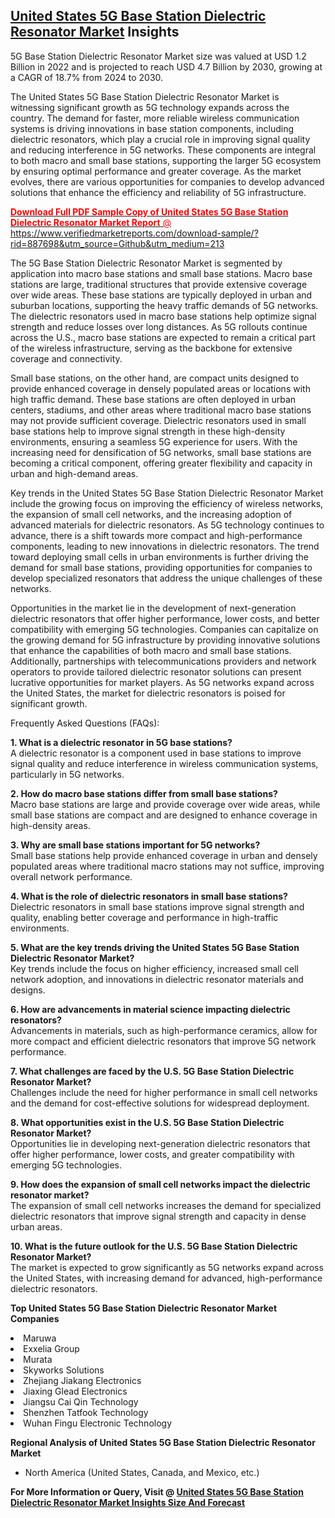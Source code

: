 <h2><a href="https://www.verifiedmarketreports.com/download-sample/?rid=887698&amp;utm_source=Github&amp;utm_medium=213" target="_blank">United States 5G Base Station Dielectric Resonator Market</a> Insights</h2><p>5G Base Station Dielectric Resonator Market size was valued at USD 1.2 Billion in 2022 and is projected to reach USD 4.7 Billion by 2030, growing at a CAGR of 18.7% from 2024 to 2030.</p><p><p>The United States 5G Base Station Dielectric Resonator Market is witnessing significant growth as 5G technology expands across the country. The demand for faster, more reliable wireless communication systems is driving innovations in base station components, including dielectric resonators, which play a crucial role in improving signal quality and reducing interference in 5G networks. These components are integral to both macro and small base stations, supporting the larger 5G ecosystem by ensuring optimal performance and greater coverage. As the market evolves, there are various opportunities for companies to develop advanced solutions that enhance the efficiency and reliability of 5G infrastructure. <a href="#"><p><span class=""><span style="color: #ff0000;"><strong>Download Full PDF Sample Copy of United States 5G Base Station Dielectric Resonator Market Report</strong> @ </span><a href="https://www.verifiedmarketreports.com/download-sample/?rid=887698&amp;utm_source=Github&amp;utm_medium=213" target="_blank">https://www.verifiedmarketreports.com/download-sample/?rid=887698&amp;utm_source=Github&amp;utm_medium=213</a></span></p></a></p><p>The 5G Base Station Dielectric Resonator Market is segmented by application into macro base stations and small base stations. Macro base stations are large, traditional structures that provide extensive coverage over wide areas. These base stations are typically deployed in urban and suburban locations, supporting the heavy traffic demands of 5G networks. The dielectric resonators used in macro base stations help optimize signal strength and reduce losses over long distances. As 5G rollouts continue across the U.S., macro base stations are expected to remain a critical part of the wireless infrastructure, serving as the backbone for extensive coverage and connectivity.</p><p>Small base stations, on the other hand, are compact units designed to provide enhanced coverage in densely populated areas or locations with high traffic demand. These base stations are often deployed in urban centers, stadiums, and other areas where traditional macro base stations may not provide sufficient coverage. Dielectric resonators used in small base stations help to improve signal strength in these high-density environments, ensuring a seamless 5G experience for users. With the increasing need for densification of 5G networks, small base stations are becoming a critical component, offering greater flexibility and capacity in urban and high-demand areas.</p><p>Key trends in the United States 5G Base Station Dielectric Resonator Market include the growing focus on improving the efficiency of wireless networks, the expansion of small cell networks, and the increasing adoption of advanced materials for dielectric resonators. As 5G technology continues to advance, there is a shift towards more compact and high-performance components, leading to new innovations in dielectric resonators. The trend toward deploying small cells in urban environments is further driving the demand for small base stations, providing opportunities for companies to develop specialized resonators that address the unique challenges of these networks.</p><p>Opportunities in the market lie in the development of next-generation dielectric resonators that offer higher performance, lower costs, and better compatibility with emerging 5G technologies. Companies can capitalize on the growing demand for 5G infrastructure by providing innovative solutions that enhance the capabilities of both macro and small base stations. Additionally, partnerships with telecommunications providers and network operators to provide tailored dielectric resonator solutions can present lucrative opportunities for market players. As 5G networks expand across the United States, the market for dielectric resonators is poised for significant growth.</p><p>Frequently Asked Questions (FAQs):</p><p><strong>1. What is a dielectric resonator in 5G base stations?</strong><br> A dielectric resonator is a component used in base stations to improve signal quality and reduce interference in wireless communication systems, particularly in 5G networks.</p><p><strong>2. How do macro base stations differ from small base stations?</strong><br> Macro base stations are large and provide coverage over wide areas, while small base stations are compact and are designed to enhance coverage in high-density areas.</p><p><strong>3. Why are small base stations important for 5G networks?</strong><br> Small base stations help provide enhanced coverage in urban and densely populated areas where traditional macro stations may not suffice, improving overall network performance.</p><p><strong>4. What is the role of dielectric resonators in small base stations?</strong><br> Dielectric resonators in small base stations improve signal strength and quality, enabling better coverage and performance in high-traffic environments.</p><p><strong>5. What are the key trends driving the United States 5G Base Station Dielectric Resonator Market?</strong><br> Key trends include the focus on higher efficiency, increased small cell network adoption, and innovations in dielectric resonator materials and designs.</p><p><strong>6. How are advancements in material science impacting dielectric resonators?</strong><br> Advancements in materials, such as high-performance ceramics, allow for more compact and efficient dielectric resonators that improve 5G network performance.</p><p><strong>7. What challenges are faced by the U.S. 5G Base Station Dielectric Resonator Market?</strong><br> Challenges include the need for higher performance in small cell networks and the demand for cost-effective solutions for widespread deployment.</p><p><strong>8. What opportunities exist in the U.S. 5G Base Station Dielectric Resonator Market?</strong><br> Opportunities lie in developing next-generation dielectric resonators that offer higher performance, lower costs, and greater compatibility with emerging 5G technologies.</p><p><strong>9. How does the expansion of small cell networks impact the dielectric resonator market?</strong><br> The expansion of small cell networks increases the demand for specialized dielectric resonators that improve signal strength and capacity in dense urban areas.</p><p><strong>10. What is the future outlook for the U.S. 5G Base Station Dielectric Resonator Market?</strong><br> The market is expected to grow significantly as 5G networks expand across the United States, with increasing demand for advanced, high-performance dielectric resonators.</p></p><p><strong>Top United States 5G Base Station Dielectric Resonator Market Companies</strong></p><div data-test-id=""><p><li>Maruwa</li><li> Exxelia Group</li><li> Murata</li><li> Skyworks Solutions</li><li> Zhejiang Jiakang Electronics</li><li> Jiaxing Glead Electronics</li><li> Jiangsu Cai Qin Technology</li><li> Shenzhen Tatfook Technology</li><li> Wuhan Fingu Electronic Technology</li></p><div><strong>Regional Analysis of&nbsp;United States 5G Base Station Dielectric Resonator Market</strong></div><ul><li dir="ltr"><p dir="ltr">North America&nbsp;(United States, Canada, and Mexico, etc.)</p></li></ul><p><strong>For More Information or Query, Visit @&nbsp;</strong><strong><a href="https://www.verifiedmarketreports.com/product/5g-base-station-dielectric-resonator-market/?utm_source=Github&amp;utm_medium=213" target="_blank">United States 5G Base Station Dielectric Resonator Market Insights Size And Forecast</a></strong></p></div>
